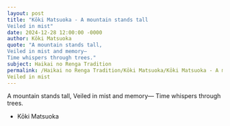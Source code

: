 ```yaml
---
layout: post
title: "Kōki Matsuoka - A mountain stands tall
Veiled in mist"
date: 2024-12-28 12:00:00 -0000
author: Kōki Matsuoka
quote: "A mountain stands tall,
Veiled in mist and memory—
Time whispers through trees."
subject: Haikai no Renga Tradition
permalink: /Haikai no Renga Tradition/Kōki Matsuoka/Kōki Matsuoka - A mountain stands tall
Veiled in mist
---
```


A mountain stands tall,
Veiled in mist and memory—
Time whispers through trees.

- Kōki Matsuoka
